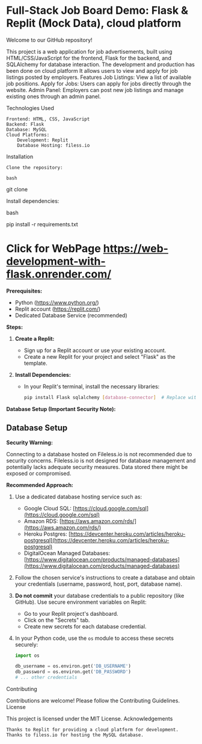 # Full-Stack Job Board Demo: Flask & Replit (Mock Data), cloud platform
Welcome to our GitHub repository! 

This project is a web application for job advertisements, built using HTML/CSS/JavaScript for the frontend, Flask for the backend, and SQLAlchemy for database interaction. The development and production has been done on cloud platform
It allows users to view and apply for job listings posted by employers.
Features
    Job Listings: View a list of available job positions.
    Apply for Jobs: Users can apply for jobs directly through the website.
    Admin Panel: Employers can post new job listings and manage existing ones through an admin panel.

Technologies Used

    Frontend: HTML, CSS, JavaScript
    Backend: Flask
    Database: MySQL
    Cloud Platforms:
        Development: Replit
        Database Hosting: filess.io

Installation

    Clone the repository:

    bash

   git clone

Install dependencies:

bash

pip install -r requirements.txt
# Click for WebPage https://web-development-with-flask.onrender.com/


**Prerequisites:**

* Python (https://www.python.org/)
* Replit account (https://replit.com/)
* Dedicated Database Service (recommended)

**Steps:**

1. **Create a Replit:**
   - Sign up for a Replit account or use your existing account.
   - Create a new Replit for your project and select "Flask" as the template.

2. **Install Dependencies:**
   - In your Replit's terminal, install the necessary libraries:

     ```bash
     pip install Flask sqlalchemy [database-connector]  # Replace with your database connector (e.g., pymysql for MySQL)
     ```

**Database Setup (Important Security Note):**

## Database Setup

**Security Warning:**

Connecting to a database hosted on Fileless.io is not recommended due to security concerns. Fileless.io is not designed for database management and potentially lacks adequate security measures. Data stored there might be exposed or compromised.

**Recommended Approach:**

1. Use a dedicated database hosting service such as:
   - Google Cloud SQL: [https://cloud.google.com/sql](https://cloud.google.com/sql)
   - Amazon RDS: [https://aws.amazon.com/rds/](https://aws.amazon.com/rds/)
   - Heroku Postgres: [https://devcenter.heroku.com/articles/heroku-postgresql](https://devcenter.heroku.com/articles/heroku-postgresql)
   - DigitalOcean Managed Databases: [https://www.digitalocean.com/products/managed-databases](https://www.digitalocean.com/products/managed-databases)

2. Follow the chosen service's instructions to create a database and obtain your credentials (username, password, host, port, database name).

3. **Do not commit** your database credentials to a public repository (like GitHub). Use secure environment variables on Replit:

   - Go to your Replit project's dashboard.
   - Click on the "Secrets" tab.
   - Create new secrets for each database credential.

4. In your Python code, use the `os` module to access these secrets securely:

   ```python
   import os

   db_username = os.environ.get('DB_USERNAME')
   db_password = os.environ.get('DB_PASSWORD')
   # ... other credentials


Contributing

Contributions are welcome! Please follow the Contributing Guidelines.
License

This project is licensed under the MIT License.
Acknowledgements

    Thanks to Replit for providing a cloud platform for development.
    Thanks to filess.io for hosting the MySQL database.


